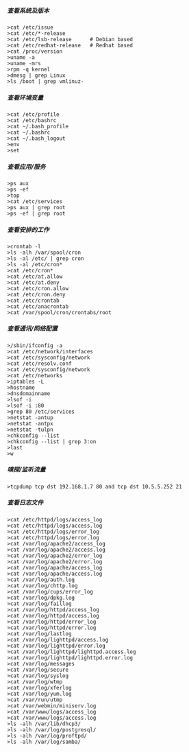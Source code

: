  ##### 查看系统及版本
  	>cat /etc/issue
	>cat /etc/*-release
	>cat /etc/lsb-release      # Debian based
	>cat /etc/redhat-release   # Redhat based
	>cat /proc/version
	>uname -a
	>uname -mrs
	>rpm -q kernel
	>dmesg | grep Linux
	>ls /boot | grep vmlinuz-
 ##### 查看环境变量
	>cat /etc/profile
	>cat /etc/bashrc
	>cat ~/.bash_profile
	>cat ~/.bashrc
	>cat ~/.bash_logout
	>env
	>set
 ##### 查看应用/服务
  	>ps aux
	>ps -ef
	>top
	>cat /etc/services
	>ps aux | grep root
	>ps -ef | grep root
 ##### 查看安排的工作
  	>crontab -l
	>ls -alh /var/spool/cron
	>ls -al /etc/ | grep cron
	>ls -al /etc/cron*
	>cat /etc/cron*
	>cat /etc/at.allow
	>cat /etc/at.deny
	>cat /etc/cron.allow
	>cat /etc/cron.deny
	>cat /etc/crontab
	>cat /etc/anacrontab
	>cat /var/spool/cron/crontabs/root
 ##### 查看通讯/网络配置
  	>/sbin/ifconfig -a
	>cat /etc/network/interfaces
	>cat /etc/sysconfig/network
	>cat /etc/resolv.conf
	>cat /etc/sysconfig/network
	>cat /etc/networks
	>iptables -L
	>hostname
	>dnsdomainname
	>lsof -i
	>lsof -i :80
	>grep 80 /etc/services
	>netstat -antup
	>netstat -antpx
	>netstat -tulpn
	>chkconfig --list
	>chkconfig --list | grep 3:on
	>last
	>w
 ##### 嗅探/监听流量
  	>tcpdump tcp dst 192.168.1.7 80 and tcp dst 10.5.5.252 21
 ##### 查看日志文件
  	>cat /etc/httpd/logs/access_log
	>cat /etc/httpd/logs/access.log
	>cat /etc/httpd/logs/error_log
	>cat /etc/httpd/logs/error.log
	>cat /var/log/apache2/access_log
	>cat /var/log/apache2/access.log
	>cat /var/log/apache2/error_log
	>cat /var/log/apache2/error.log
	>cat /var/log/apache/access_log
	>cat /var/log/apache/access.log
	>cat /var/log/auth.log
	>cat /var/log/chttp.log
	>cat /var/log/cups/error_log
	>cat /var/log/dpkg.log
	>cat /var/log/faillog
	>cat /var/log/httpd/access_log
	>cat /var/log/httpd/access.log
	>cat /var/log/httpd/error_log
	>cat /var/log/httpd/error.log
	>cat /var/log/lastlog
	>cat /var/log/lighttpd/access.log
	>cat /var/log/lighttpd/error.log
	>cat /var/log/lighttpd/lighttpd.access.log
	>cat /var/log/lighttpd/lighttpd.error.log
	>cat /var/log/messages
	>cat /var/log/secure
	>cat /var/log/syslog
	>cat /var/log/wtmp
	>cat /var/log/xferlog
	>cat /var/log/yum.log
	>cat /var/run/utmp
	>cat /var/webmin/miniserv.log
	>cat /var/www/logs/access_log
	>cat /var/www/logs/access.log
	>ls -alh /var/lib/dhcp3/
	>ls -alh /var/log/postgresql/
	>ls -alh /var/log/proftpd/
	>ls -alh /var/log/samba/